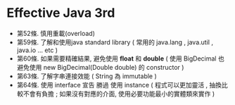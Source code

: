 # Effective Java 3rd

- 第52條. 慎用重載(overload)
- 第59條. 了解和使用java standard library ( 常用的 java.lang , java.util , java.io ... etc )
- 第60條. 如果需要精確結果, 避免使用 **float** 和 **double** ( 使用 BigDecimal 也避免使用 new BigDecimal(Double double) 的 constructor )
- 第63條. 了解字串連接效能 ( String 為 immutable )
- 第64條. 使用 interface 宣告 勝過 使用 instance ( 程式可以更加靈活 , 抽換比較不會有負擔 ; 如果沒有對應的介面, 使用必要功能最小的實體類來實作 )
